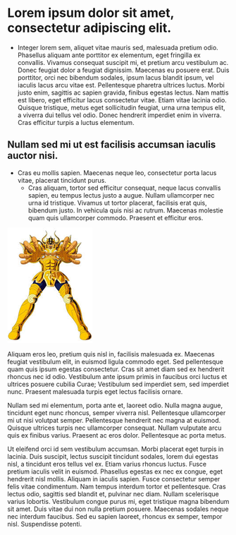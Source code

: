 
# Lorem ipsum dolor sit amet, consectetur adipiscing elit. 

* Integer lorem sem, aliquet vitae mauris sed, malesuada pretium odio. Phasellus aliquam ante porttitor ex elementum, eget fringilla ex convallis. Vivamus consequat suscipit mi, et pretium arcu vestibulum ac. Donec feugiat dolor a feugiat dignissim. Maecenas eu posuere erat. Duis porttitor, orci nec bibendum sodales, ipsum lacus blandit ipsum, vel iaculis lacus arcu vitae est. Pellentesque pharetra ultrices luctus. Morbi justo enim, sagittis ac sapien gravida, finibus egestas lectus. Nam mattis est libero, eget efficitur lacus consectetur vitae. Etiam vitae lacinia odio. Quisque tristique, metus eget sollicitudin feugiat, urna urna tempus elit, a viverra dui tellus vel odio. Donec hendrerit imperdiet enim in viverra. Cras efficitur turpis a luctus elementum.

## Nullam sed mi ut est facilisis accumsan iaculis auctor nisi. 

* Cras eu mollis sapien. Maecenas neque leo, consectetur porta lacus vitae, placerat tincidunt purus. 
    * Cras aliquam, tortor sed efficitur consequat, neque lacus convallis sapien, eu tempus lectus justo a augue. Nullam ullamcorper nec urna id tristique. Vivamus ut tortor placerat, facilisis erat quis, bibendum justo. In vehicula quis nisi ac rutrum. Maecenas molestie quam quis ullamcorper commodo. Praesent et efficitur eros.

![](/assets/aldebaran.jpg)

Aliquam eros leo, pretium quis nisl in, facilisis malesuada ex. Maecenas feugiat vestibulum elit, in euismod ligula commodo eget. Sed pellentesque quam quis ipsum egestas consectetur. Cras sit amet diam sed ex hendrerit rhoncus nec id odio. Vestibulum ante ipsum primis in faucibus orci luctus et ultrices posuere cubilia Curae; Vestibulum sed imperdiet sem, sed imperdiet nunc. Praesent malesuada turpis eget lectus facilisis ornare.

Nullam sed mi elementum, porta ante et, laoreet odio. Nulla magna augue, tincidunt eget nunc rhoncus, semper viverra nisl. Pellentesque ullamcorper mi ut nisi volutpat semper. Pellentesque hendrerit nec magna at euismod. Quisque ultrices turpis nec ullamcorper consequat. Nullam vulputate arcu quis ex finibus varius. Praesent ac eros dolor. Pellentesque ac porta metus.

Ut eleifend orci id sem vestibulum accumsan. Morbi placerat eget turpis in lacinia. Duis suscipit, lectus suscipit tincidunt sodales, lorem dui egestas nisl, a tincidunt eros tellus vel ex. Etiam varius rhoncus luctus. Fusce pretium iaculis velit in euismod. Phasellus egestas ex nec ex congue, eget hendrerit nisl mollis. Aliquam in iaculis sapien. Fusce consectetur semper felis vitae condimentum. Nam tempus interdum tortor et pellentesque. Cras lectus odio, sagittis sed blandit et, pulvinar nec diam. Nullam scelerisque varius lobortis. Vestibulum congue purus mi, eget tristique magna bibendum sit amet. Duis vitae dui non nulla pretium posuere. Maecenas sodales neque nec interdum faucibus. Sed eu sapien laoreet, rhoncus ex semper, tempor nisl. Suspendisse potenti.